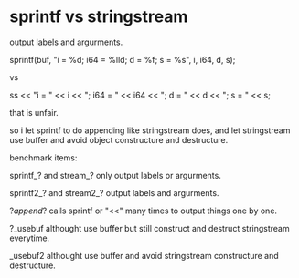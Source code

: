 # sprintf vs stringstream

output labels and argurments. 

sprintf(buf, "i = %d; i64 = %lld; d = %f; s = %s", i, i64, d, s);

vs

ss << "i = " << i
			<< "; i64 = " << i64
			<< "; d = " << d
			<< "; s = " << s;
      
that is unfair.

so i let sprintf to do appending like stringstream does, and let stringstream use buffer and avoid object constructure and destructure.

benchmark items:

sprintf_? and stream_? only output labels or argurments.

sprintf2_? and stream2_? output labels and argurments.

?_append_? calls sprintf or "<<" many times to output things one by one.

?_usebuf althought use buffer but still construct and destruct stringstream everytime.

_usebuf2 althought use buffer and avoid stringstream constructure and destructure.

